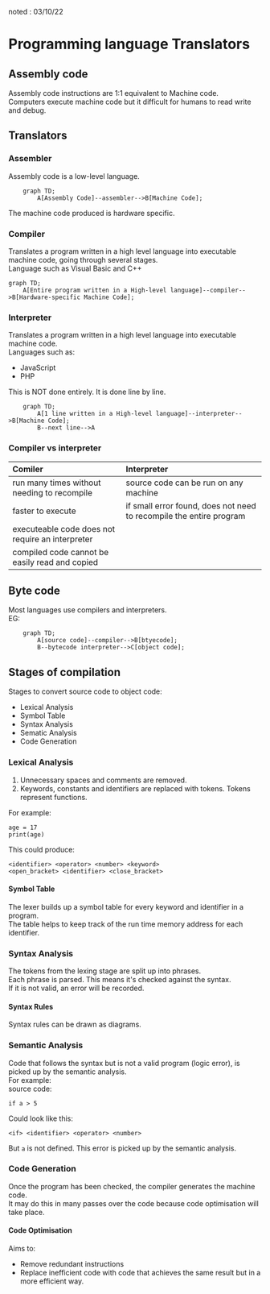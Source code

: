 noted : 03/10/22

# Programming language Translators

## Assembly code

Assembly code instructions are 1:1 equivalent to Machine code.  
Computers execute machine code but it difficult for humans to read write and debug.
## Translators

### Assembler

Assembly code is a low-level language.

```mermaid
    graph TD;
        A[Assembly Code]--assembler-->B[Machine Code];
```

The machine code produced is hardware specific.

### Compiler

Translates a program written in a high level language into executable machine code, going through several stages.  
Language such as Visual Basic and C++


```mermaid
graph TD;
    A[Entire program written in a High-level language]--compiler-->B[Hardware-specific Machine Code];
```


### Interpreter

Translates a program written in a high level language into executable machine code.  
Languages such as:

-   JavaScript
-   PHP

This is NOT done entirely. It is done line by line.

```mermaid
    graph TD;
        A[1 line written in a High-level language]--interpreter-->B[Machine Code];
        B--next line-->A
```

### Compiler vs interpreter

| Comiler                                          | Interpreter                                                         |
| :----------------------------------------------- | :------------------------------------------------------------------ |
| run many times without needing to recompile      | source code can be run on any machine                               |
| faster to execute                                | if small error found, does not need to recompile the entire program |
| executeable code does not require an interpreter |                                                                     |
| compiled code cannot be easily read and copied   |                                                                     |

## Byte code

Most languages use compilers and interpreters.  
EG:

```mermaid
    graph TD;
        A[source code]--compiler-->B[btyecode];
        B--bytecode interpreter-->C[object code];
```

## Stages of compilation

Stages to convert source code to object code:

-   Lexical Analysis
-   Symbol Table
-   Syntax Analysis
-   Sematic Analysis
-   Code Generation

### Lexical Analysis

1. Unnecessary spaces and comments are removed.
2. Keywords, constants and identifiers are replaced with tokens. Tokens represent functions.

For example:

```
age = 17
print(age)
```

This could produce:

```
<identifier> <operator> <number> <keyword>
<open_bracket> <identifier> <close_bracket>
```

#### Symbol Table

The lexer builds up a symbol table for every keyword and identifier in a program.  
The table helps to keep track of the run time memory address for each identifier.

### Syntax Analysis

The tokens from the lexing stage are split up into phrases.  
Each phrase is parsed. This means it's checked against the syntax.  
If it is not valid, an error will be recorded.

#### Syntax Rules

Syntax rules can be drawn as diagrams.

### Semantic Analysis

Code that follows the syntax but is not a valid program (logic error), is picked up by the semantic analysis.  
For example:  
source code:

```
if a > 5
```

Could look like this:

```
<if> <identifier> <operator> <number>
```

But `a` is not defined. This error is picked up by the semantic analysis.

### Code Generation

Once the program has been checked, the compiler generates the machine code.  
It may do this in many passes over the code because code optimisation will take place.

#### Code Optimisation

Aims to:

-   Remove redundant instructions
-   Replace inefficient code with code that achieves the same result but in a more efficient way.
